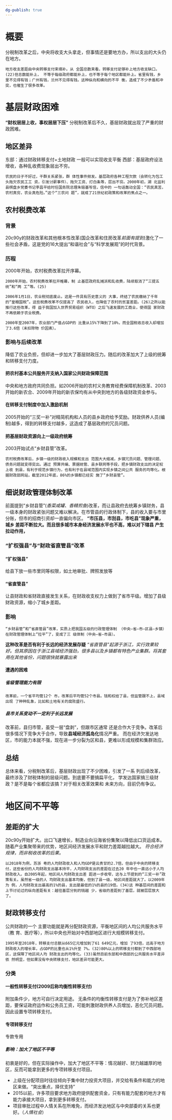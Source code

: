 ```yaml
---
dg-publish: true
---
```

# 概要
分税制改革之后，中央将收支大头拿走，但事情还是要地方办，所以支出的大头仍在地方。
```
地方收支差距由中央转移支付来填补。从 全国总数来看，转移支付足够补上地方收支缺口。(22)但总数能补上， 不等于每级政府都能补上，也不等于每个地区都能补上。省里有钱，乡 里不见得有钱；广州有钱，兰州不见得有钱。这种纵向和横向的不平 衡，造成了不少矛盾和冲突，也催生了很多改革。
```
# 基层财政困难
**“财权层层上收，事权层层下压”**
分税制改革后不久，基层财政就出现了严重的财政困难。
## 地区差异
东部：通过财政转移支付+土地财政 一般可以实现收支平衡
西部：基层政府设法增收，各种乱收费现象层出不穷。
```
农民的日子不好过，干群关系紧张，群 体性事件频发。基层政府各种工程欠款（会转化为包工头拖欠农民工工 资，引发讨薪事件）、拖欠工资、打白条等，层出不穷。2000年初，湖 北监利县棋盘乡党委书记李昌平给时任国务院总理朱镕基写信，信中的 一句话轰动全国：“农民真苦，农村真穷，农业真危险。”这个“三农问 题”，就成了21世纪初政策和改革的焦点之一。
```
## 农村税费改革
### 背景
20c90y的财政改革和其他根本性改革(国企改革和住房改革*前面有提到*)激化了一些社会矛盾，这是党的16大提出“和谐社会”与“科学发展观”的时代背景。
### 历程
2000年开始，农村税费改革拉开序幕。
```
2000年开始，农村税费改革拉开帷幕，制 止基层政府乱摊派和乱收费，陆续取消了“三提五统”和“两 工”等。(25)

2006年1月1日，农业税彻底废止。这是一件具有历史意义的 大事，终结了农民缴纳了千年的“皇粮国税”。这些税费改革不仅提高了 农民收入，也降低了农村的贫富差距。(26)之所以能推行这些改革，得 益于我国加入世界贸易组织（WTO）之后飞速发展的工商业，使得国 家财政不再依赖于农业税费。

2000年至2007年，农业部门产值占GDP的 比重从15%下降到了10%，而全国税收总收入却增加了3.6倍（未扣除物 价因素）。
```
### 影响与后续改革
降低了农业负担，但却进一步加大了基层财政压力。随后的改革加大了上级的统筹和转移支付力度。
#### 把农村基本公共服务开支纳入国家公共财政保障范围
中央和地方政府共同负担。如2006开始的农村义务教育经费保障机制改革、2003开始的新农合、2009年开始的新农保均有从中央到地方的各级财政资金参与。
#### 在转移支付制度中加入激励机制
2005开始的“三奖一补”对精简机构和人员的县乡政府给予奖励。财政供养人员(编制)越多，得到的转移支付越多，这造成了基层政府的冗员问题。
#### 把基层财政资源向上一级政府统筹
2003开始试点“乡财县管”改革。
```
农村税费改革后，乡镇一级的财政收入规模和支出 范围大大缩减，乡镇冗员问题、管理问题、债务问题就变得突出。通过 预算共编、票据统管、县乡联网等手段，把乡镇财政支出的决定权上收 到县，有利于规范乡镇行为，也有利于在县域范围内实现乡镇之间公共 服务的均等化。根据财政部网站，截至2012年底，86%的乡镇都已经实 施了“乡财县管”。
```
## 细说财政管理体制改革
前面提到“乡财县管”(*香菜咸罐、香精煎鱼*)改革，而让县政府去统筹乡镇财务，县一级本身的财政紧张问题又难以解决。在市管县的行政体制下，县的收入要与市里分账，但市的招商引资却一直偏向市区。
**“市压县，市刮县，市吃县”现象严重，城乡 差距不断拉大。而且很多城市本身经济发展水平也不高，难以对下辖县 产生拉动作用，**
### “扩权强县”与“财政省直管县”改革
#### “扩权强县”
给县下放一些市里同等权限，如土地审批、牌照发放等
#### “省直管县”
让县财政和省财政直接发生关系，在财政收支权力上做到了省市平级。增加了县级财政资源，缩小了城乡差距。
### 影响
```
“乡财县管”和“省直管县”改革，实质上把我国五级的行政管理体制 （中央—省—市—区县—乡镇）在财政管理体制上“拉平”了，变成了三 级体制（中央—省—市县）。
```
**这种改革是否有利于长远的经济发展存疑**
*“省直管县”起源于浙江，实行效果较好。但其原因在于浙江县域经济强劲，很多县以及乡镇都有特色产业集群。将其套用在其他省份，问题很快就暴露出来*
#### 遭遇的困难
##### 省级管理能力有限
```
改革前，一个省平均管12个 市，改革后平均管52个市县。钱和权给了县，但监管跟不上，县域出现 了种种乱象，比如和土地有关的腐败盛行。
```
##### 县市关系变动不一定利于长远发展
改革前，县归市管，虽受一层“盘剥”，但跟市区通常 还是合作大于竞争。改革后很多情况下竞争大于合作，导致**县域经济孤岛化**情况严重。
而在经济欠发达地区，市的能力本就不强，现在进一步分裂为区和县，更难以形成规模和集群效应。

## 总结

总体来看，分税制改革后，基层财政出现了不少困难，引发了一系 列后续改革，最终涉及了财税体制的层级问题。到底要不要搞扁平化， 学发达国家搞三级财政？是不是每个省都应该搞？对于相关改革效果和 未来方向，目前仍有争议。

# 地区间不平等
## 差距的扩大
20c90y开始扩大。出口飞速增长，制造业向沿海省份集聚以降低出口货运成本。随着产业集聚带来的优势，地区间经济发展水平和财力差距越拉越大。
*符合经济规律，而非税收改革的后果。*
```
以2018年为例，苏浙 粤的人均财政收入和人均GDP是云贵甘的2.7倍，但由于中央的转移支 付，这些省份的人均财政支出基本持平，人均财政支出的差距在过去20 年中也一直远小于人均财政收入。自2005年起，地区间人均财政支出差 距进一步收窄，这与上节提到的“三奖一补”政策有关。虽然省一级的人 均财政支出基本均衡，但到了县一级，地区间差距就大了。以2009年为 例，人均财政支出最高的1%的县，支出是最低的1%的县的19倍。(34)这 种基层间的差距和上节讨论过的纵向差距有关：越往基层分到的钱越 少，省级的差距到了基层，就被层层放大了。
```
## 财政转移支付
公共财政的一个 主要功能就是再分配财政资源，平衡地区间的人均公共服务水平（教 育、医疗等），所以中央也开始对中西部地区进行大规模转移支付。
```
1995年至2018年，转移支付总额从665亿元增加到了61 649亿元，增加 了93倍，远高于地方财政收入的增长率，占GDP的比重也从1%升至 7%。(32)80%以上的转移支付都到了中西部地区，这保障了地区间人均 财政支出的均等化。(33)虽然目前东部和中西部的公共服务水平差异依 然明显，但如果没有中央转移支付，地区差异可能更大。
```
### 分类
#### 一般性转移支付(2009后称均衡性转移支付)
附加条件少，地方可自行决定用途。
无条件的均衡性转移支付是为了弥补地区差距，要保证政府运作和公务员工资，可能刺激财政供养人员增加，恶化冗员问题。因此设置专项转移支付。
#### 专项转移支付
专款专用
##### 影响：加大了地区不平等
初衷是好的，但在实际操作中，加大了地区不平等：情况越好、财力越雄厚的地区，反而可能拿到更多的专项转移支付项目。
- 上级在分配项目时往往倾向于集中财力投资大项目，并交给有条件和能力的地区来做。“突出重点，择优支持”
- 2015以前，许多项目要求地方政府提供配套资金，只有有能力配套的地方才有能力承接大项目，拿到更多转移支付。
- 项目审批过程中人情关系在所难免，而经济发达地区与中央部委的关系也更好。（*人情社会*）
